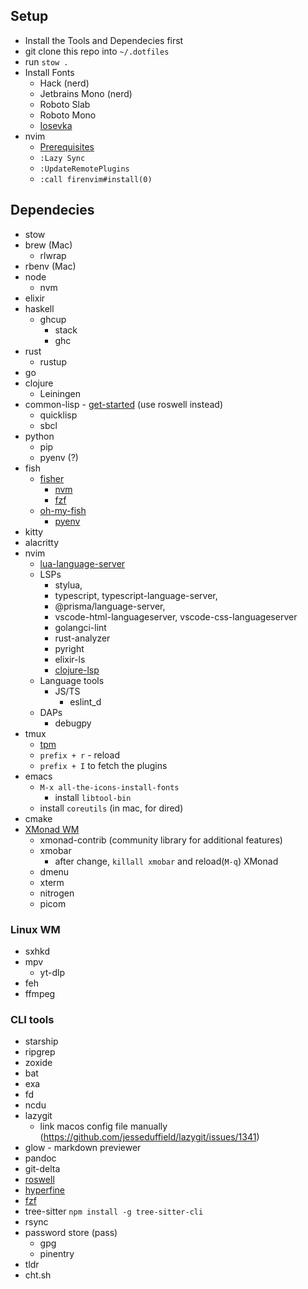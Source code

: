 ## Setup

- Install the Tools and Dependecies first
- git clone this repo into `~/.dotfiles`
- run `stow .`
- Install Fonts
  - Hack (nerd)
  - Jetbrains Mono (nerd)
  - Roboto Slab
  - Roboto Mono
  - [Iosevka](https://github.com/be5invis/Iosevka)
- nvim
  - [Prerequisites](https://github.com/neovim/neovim/wiki/Building-Neovim#build-prerequisites)
  - `:Lazy Sync`
  - `:UpdateRemotePlugins`
  - `:call firenvim#install(0)`

## Dependecies

- stow
- brew (Mac)
  - rlwrap
- rbenv (Mac)
- node
  - nvm
- elixir
- haskell
  - ghcup
    - stack
    - ghc
- rust
  - rustup
- go
- clojure
  - Leiningen
- common-lisp - [get-started](https://lisp-lang.org/learn/getting-started/) (use roswell instead)
  - quicklisp
  - sbcl
- python
  - pip
  - pyenv (?)
- fish
  - [fisher](https://github.com/jorgebucaran/fisher)
    - [nvm](https://github.com/jorgebucaran/nvm.fish)
    - [fzf](https://github.com/PatrickF1/fzf.fish)
  - [oh-my-fish](https://github.com/oh-my-fish/oh-my-fish)
    - [pyenv](https://github.com/oh-my-fish/plugin-pyenv)
- kitty
- alacritty
- nvim
  - [lua-language-server](https://github.com/sumneko/lua-language-server/wiki/Getting-Started)
  - LSPs
    - stylua,
    - typescript, typescript-language-server,
    - @prisma/language-server,
    - vscode-html-languageserver, vscode-css-languageserver
    - golangci-lint
    - rust-analyzer
    - pyright
    - elixir-ls
    - [clojure-lsp](https://clojure-lsp.io/installation/)
  - Language tools
    - JS/TS
      - eslint_d
  - DAPs
    - debugpy
- tmux
  - [tpm](https://github.com/tmux-plugins/tpm)
  - `prefix + r` - reload
  - `prefix + I` to fetch the plugins
- emacs
  - `M-x all-the-icons-install-fonts`
    - install `libtool-bin`
  - install `coreutils` (in mac, for dired)
- cmake
- [XMonad WM](https://xmonad.org/download.html)
  - xmonad-contrib (community library for additional features)
  - xmobar
    - after change, `killall xmobar` and reload(`M-q`) XMonad
  - dmenu
  - xterm
  - nitrogen
  - picom

### Linux WM

- sxhkd
- mpv
  - yt-dlp
- feh
- ffmpeg

### CLI tools

- starship
- ripgrep
- zoxide
- bat
- exa
- fd
- ncdu
- lazygit
  - link macos config file manually (https://github.com/jesseduffield/lazygit/issues/1341)
- glow - markdown previewer
- pandoc
- git-delta
- [roswell](https://github.com/roswell/roswell)
- [hyperfine](https://github.com/sharkdp/hyperfine)
- [fzf](https://github.com/junegunn/fzf)
- tree-sitter `npm install -g tree-sitter-cli`
- rsync
- password store (pass)
  - gpg
  - pinentry
- tldr
- cht.sh
